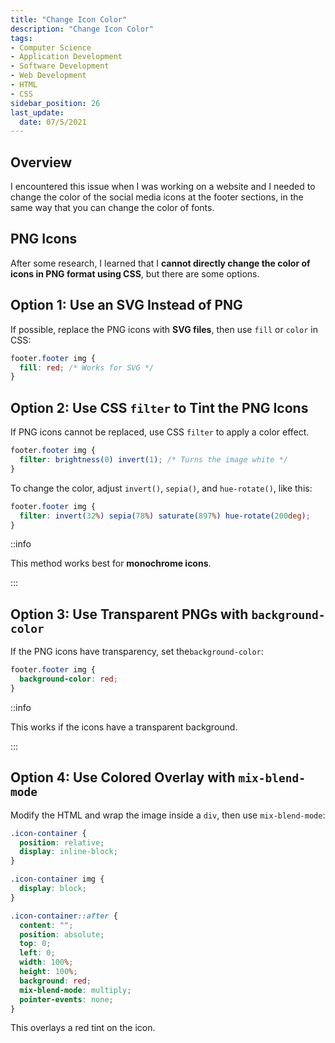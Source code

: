 ```yaml
---
title: "Change Icon Color"
description: "Change Icon Color"
tags: 
- Computer Science
- Application Development
- Software Development
- Web Development
- HTML
- CSS
sidebar_position: 26
last_update:
  date: 07/5/2021
---
```



## Overview 

I encountered this issue when I was working on a website and I needed to change the color of the social media icons at the footer sections, in the same way that you can change the color of fonts.

## PNG Icons

After some research, I learned that I **cannot directly change the color of icons in PNG format using CSS**, but there are some options.  

## Option 1: Use an SVG Instead of PNG

If possible, replace the PNG icons with **SVG files**, then use `fill` or `color` in CSS:  

```css
footer.footer img {
  fill: red; /* Works for SVG */
}
```

## Option 2: Use CSS `filter` to Tint the PNG Icons

If PNG icons cannot be replaced, use CSS `filter` to apply a color effect.

```css
footer.footer img {
  filter: brightness(0) invert(1); /* Turns the image white */
}
```

To change the color, adjust `invert()`, `sepia()`, and `hue-rotate()`, like this:  

```css
footer.footer img {
  filter: invert(32%) sepia(78%) saturate(897%) hue-rotate(200deg);
}
```

::info 

This method works best for **monochrome icons**.

:::


## Option 3: Use Transparent PNGs with `background-color`

If the PNG icons have transparency, set the`background-color`:  

```css
footer.footer img {
  background-color: red;
}
```

::info 

This works if the icons have a transparent background.

:::


## Option 4: Use Colored Overlay with `mix-blend-mode`

Modify the HTML and wrap the image inside a `div`, then use `mix-blend-mode`: 

```css
.icon-container {
  position: relative;
  display: inline-block;
}

.icon-container img {
  display: block;
}

.icon-container::after {
  content: "";
  position: absolute;
  top: 0;
  left: 0;
  width: 100%;
  height: 100%;
  background: red;
  mix-blend-mode: multiply;
  pointer-events: none;
}
```

This overlays a red tint on the icon.
